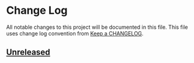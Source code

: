 # Change Log
All notable changes to this project will be documented in this file.
This file uses change log convention from [Keep a CHANGELOG](http://keepachangelog.com).

## [Unreleased][unreleased]


[unreleased]: https://github.com/dgnest/ansible-role-cloudflare/compare/1.0.6...HEAD
[1.0.6]: https://github.com/dgnest/ansible-role-cloudflare/compare/1.0.5...1.0.6
[1.0.5]: https://github.com/dgnest/ansible-role-cloudflare/compare/1.0.4...1.0.5
[1.0.4]: https://github.com/dgnest/ansible-role-cloudflare/compare/1.0.3...1.0.4
[1.0.3]: https://github.com/dgnest/ansible-role-cloudflare/compare/1.0.2...1.0.3
[1.0.2]: https://github.com/dgnest/ansible-role-cloudflare/compare/1.0.1...1.0.2
[1.0.1]: https://github.com/dgnest/ansible-role-cloudflare/compare/1.0.0...1.0.1
[1.0.0]: https://github.com/dgnest/ansible-role-cloudflare/compare/0.0.0...1.0.0

[CHANGELOG.md]: CHANGELOG.md
[CONTRIBUTING.md]: CONTRIBUTING.md
[LICENCE.md]: LICENCE.md
[README.md]: README.md
